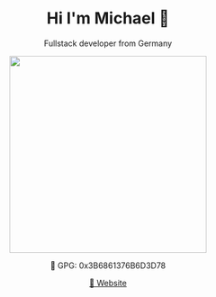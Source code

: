 <h1 align='center'>
  Hi I'm Michael 👋
</h1>

<p align='center'>
  Fullstack developer from Germany
</p>

<p align='center'>
  <a href="#"><img src="https://github-readme-stats.vercel.app/api?username=Kibadda&show_icons=true&count_private=true&theme=dark" width="350"></a>
</p>

<p align='center'>
  🔑 GPG: 0x3B6861376B6D3D78
</p>

<p align='center'>
  <a href='https://michi-strobel.de'>📃 Website</a>
</p>

<!--
**Kibadda/Kibadda** is a ✨ _special_ ✨ repository because its `README.md` (this file) appears on your GitHub profile.

Here are some ideas to get you started:

- 🔭 I’m currently working on ...
- 🌱 I’m currently learning ...
- 👯 I’m looking to collaborate on ...
- 🤔 I’m looking for help with ...
- 💬 Ask me about ...
- 📫 How to reach me: ...
- 😄 Pronouns: ...
- ⚡ Fun fact: ...
-->
